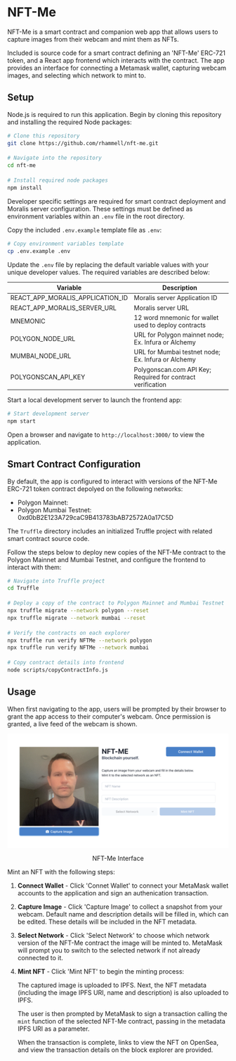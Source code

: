 # NFT-Me
NFT-Me is a smart contract and companion web app that allows users to capture images from their webcam and mint them as NFTs. 

Included is source code for a smart contract defining an 'NFT-Me' ERC-721 token, and a React app frontend which interacts with the contract. The app provides an interface for connecting a Metamask wallet, capturing webcam images, and selecting which network to mint to.

## Setup
Node.js is required to run this application. Begin by cloning this repository and installing the required Node packages: 

```bash
# Clone this repository
git clone https://github.com/rhammell/nft-me.git

# Navigate into the repository
cd nft-me

# Install required node packages
npm install
```

Developer specific settings are required for smart contract deployment and Moralis server configuration. These settings must be defined as environment variables within an `.env` file in the root directory.

Copy the included `.env.example` template file as `.env`: 

```bash
# Copy environment variables template
cp .env.example .env
```

Update the `.env` file by replacing the default variable values with your unique developer values. The required variables are described below: 

| Variable                          | Description                                                            |
|-----------------------------------|------------------------------------------------------------------------|
| REACT_APP_MORALIS_APPLICATION_ID  | Moralis server Application ID                                          |
| REACT_APP_MORALIS_SERVER_URL      | Moralis server URL                                                     |
| MNEMONIC                          | 12 word mnemonic for wallet used to deploy contracts                   |
| POLYGON_NODE_URL                  | URL for Polygon mainnet node; Ex. Infura or Alchemy                    |
| MUMBAI_NODE_URL                   | URL for Mumbai testnet node; Ex. Infura or Alchemy                     |
| POLYGONSCAN_API_KEY               | Polygonscan.com API Key; Required for contract verification            |

Start a local development server to launch the frontend app:

```bash
# Start development server
npm start
```

Open a browser and navigate to `http://localhost:3000/` to view the application.

## Smart Contract Configuration

By default, the app is configured to interact with versions of the NFT-Me ERC-721 token contract depolyed on the following networks: 
- Polygon Mainnet: 
- Polygon Mumbai Testnet: 0xd0bB2E123A729caC9B413783bAB72572A0a17C5D

The `Truffle` directory includes an initialized Truffle project with related smart contract source code. 

Follow the steps below to deploy new copies of the NFT-Me contract to the Polygon Mainnet and Mumbai Testnet, and configure the frontend to interact with them:

```bash
# Navigate into Truffle project 
cd Truffle

# Deploy a copy of the contract to Polygon Mainnet and Mumbai Testnet
npx truffle migrate --network polygon --reset
npx truffle migrate --network mumbai --reset

# Verify the contracts on each explorer
npx truffle run verify NFTMe --network polygon
npx truffle run verify NFTMe --network mumbai

# Copy contract details into frontend 
node scripts/copyContractInfo.js
```

## Usage

When first navigating to the app, users will be prompted by their browser to grant the app access to their computer's webcam. Once permission is granted, a live feed of the webcam is shown. 

<div align="center">
  <img align="center" src="img/interface.png" width="600">
  <p>NFT-Me Interface<p>
</div>


Mint an NFT with the following steps:

1. **Connect Wallet** - Click 'Connet Wallet' to connect your MetaMask wallet accounts to the application and sign an authenication transaction.

2. **Capture Image** - Click 'Capture Image' to collect a snapshot from your webcam. Default name and description details will be filled in, which can be edited. These details will be included in the NFT metadata.

3. **Select Network** - Click 'Select Network' to choose which network version of the NFT-Me contract the image will be minted to. MetaMask will prompt you to switch to the selected network if not already connected to it. 

4. **Mint NFT** - Click 'Mint NFT' to begin the minting process:

    The captured image is uploaded to IPFS. Next, the NFT metadata (including the image IPFS URI, name and description) is also uploaded to IPFS.

    The user is then prompted by MetaMask to sign a transaction calling the `mint` function of the selected NFT-Me contract, passing in the metadata IPFS URI as a parameter.

    When the transaction is complete, links to view the NFT on OpenSea, and view the transaction details on the block explorer are provided.


